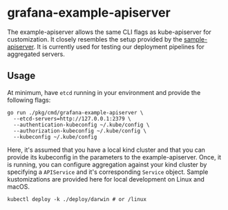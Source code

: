 # grafana-example-apiserver

The example-apiserver allows the same CLI flags as kube-apiserver for customization. It closely resembles
the setup provided by the [sample-apiserver](https://github.com/kubernetes/sample-apiserver/tree/master).
It is currently used for testing our deployment pipelines for aggregated servers.

## Usage

At minimum, have `etcd` running in your environment and provide the following flags:

```shell
go run ./pkg/cmd/grafana-example-apiserver \
  --etcd-servers=http://127.0.0.1:2379 \
  --authentication-kubeconfig ~/.kube/config \
  --authorization-kubeconfig ~/.kube/config \
  --kubeconfig ~/.kube/config
```

Here, it's assumed that you have a local kind cluster and that you can provide its kubeconfig in the parameters to
the example-apiserver. Once, it is running, you can configure aggregation against your kind cluster
by specifying a `APIService` and it's corresponding `Service` object. Sample kustomizations are provided here
for local development on Linux and macOS.

```shell
kubectl deploy -k ./deploy/darwin # or /linux
```
